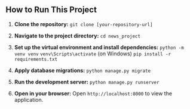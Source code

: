 ## How to Run This Project

1.  **Clone the repository:**
    `git clone [your-repository-url]`

2.  **Navigate to the project directory:**
    `cd news_project`

3.  **Set up the virtual environment and install dependencies:**
    `python -m venv venv`
    `venv\Scripts\activate` (on Windows)
    `pip install -r requirements.txt`

4.  **Apply database migrations:**
    `python manage.py migrate`

5.  **Run the development server:**
    `python manage.py runserver`

6.  **Open in your browser:**
    Open `http://localhost:8000` to view the application.